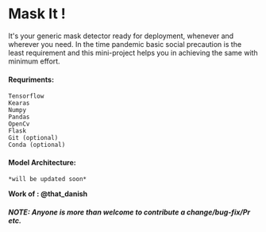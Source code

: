 # Mask It ! 
It's your generic mask detector ready for deployment, whenever and wherever you need. In the time pandemic basic social precaution is the least   requirement and this mini-project helps you in achieving the same with minimum effort.  

#### Requriments:
    Tensorflow  
    Kearas  
    Numpy  
    Pandas  
    OpenCv  
    Flask  
    Git (optional)    
    Conda (optional)  

#### Model Architecture: 
    *will be updated soon*  

**Work of : @that_danish**
##### NOTE: Anyone is more than welcome to contribute a change/bug-fix/Pr etc.
